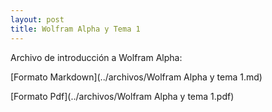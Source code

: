 ```yaml
---
layout: post
title: Wolfram Alpha y Tema 1
---
```


Archivo de introducción a Wolfram Alpha:

[Formato Markdown](../archivos/Wolfram Alpha y tema 1.md)

[Formato Pdf](../archivos/Wolfram Alpha y tema 1.pdf)
